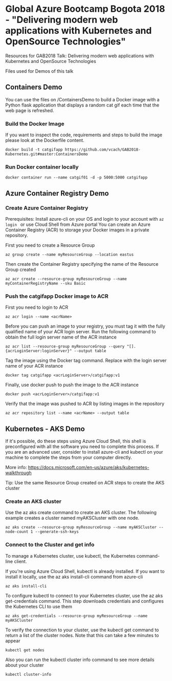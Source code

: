 # Global Azure Bootcamp Bogota 2018 - "Delivering modern web applications with Kubernetes and OpenSource Technologies"

Resources for GAB2018 Talk: Delivering modern web applications with Kubernetes and OpenSource Technologies

Files used for Demos of this talk

## Containers Demo

You can use the files on /ContainersDemo to build a Docker image with a Python flask application that displays a random cat gif each time that the web page is refreshed.

### Build the Docker Image

If you want to inspect the code, requirements and steps to build the image please look at the Dockerfile content.

``` docker build -t catgifapp https://github.com/vcach/GAB2018-Kubernetes.git#master:ContainersDemo ```

### Run Docker container locally

``` docker container run --name catgif01 -d -p 5000:5000 catgifapp ```

## Azure Container Registry Demo

### Create Azure Container Registry

Prerequisites: Install azure-cli on your OS and login to your account with ```az login ``` or use Cloud Shell from Azure portal
You can create an Azure Container Registry (ACR) to storage your Docker images in a private repository.

First you need to create a Resource Group

```az group create --name myResourceGroup --location eastus ```

Then create the Container Registry specifying the name of the Resource Group created

``` az acr create --resource-group myResourceGroup --name myContainerRegistryName --sku Basic ```

### Push the catgifapp Docker image to ACR

First you need to login to ACR 

``` az acr login --name <acrName> ```

Before you can push an image to your registry, you must tag it with the fully qualified name of your ACR login server. Run the following command to obtain the full login server name of the ACR instance

``` az acr list --resource-group myResourceGroup --query "[].{acrLoginServer:loginServer}" --output table ```

Tag the image using the Docker tag command. Replace <acrLoginServer> with the login server name of your ACR instance

``` docker tag catgifapp <acrLoginServer>/catgifapp:v1 ```

Finally, use docker push to push the image to the ACR instance

``` docker push <acrLoginServer>/catgifapp:v1 ```

Verify that the image was pushed to ACR by listing images in the repository

```az acr repository list --name <acrName> --output table ```

## Kubernetes - AKS Demo

If it's possible, do these steps using Azure Cloud Shell, this shell is preconfigured with all the software you need to complete this process. If you are an advanced user, consider to install azure-cli and kubectl on your machine to complete the steps from your computer directly.

More info: https://docs.microsoft.com/en-us/azure/aks/kubernetes-walkthrough

Tip: Use the same Resource Group created on ACR steps to create the AKS cluster

### Create an AKS cluster

Use the az aks create command to create an AKS cluster. The following example creates a cluster named myAKSCluster with one node.

``` az aks create --resource-group myResourceGroup --name myAKSCluster --node-count 1 --generate-ssh-keys ```

### Connect to the Cluster and get info

To manage a Kubernetes cluster, use kubectl, the Kubernetes command-line client.

If you're using Azure Cloud Shell, kubectl is already installed. If you want to install it locally, use the az aks install-cli command from azure-cli

```az aks install-cli ```

To configure kubectl to connect to your Kubernetes cluster, use the az aks get-credentials command. This step downloads credentials and configures the Kubernetes CLI to use them

``` az aks get-credentials --resource-group myResourceGroup --name myAKSCluster ```

To verify the connection to your cluster, use the kubectl get command to return a list of the cluster nodes. Note that this can take a few minutes to appear

```kubectl get nodes ```

Also you can run the kubectl cluster info command to see more details about your cluster

``` kubectl cluster-info ```






